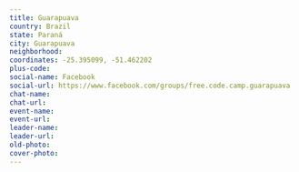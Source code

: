```yaml
---
title: Guarapuava
country: Brazil
state: Paraná
city: Guarapuava
neighborhood: 
coordinates: -25.395099, -51.462202
plus-code:
social-name: Facebook
social-url: https://www.facebook.com/groups/free.code.camp.guarapuava
chat-name:
chat-url:
event-name:
event-url:
leader-name:
leader-url:
old-photo: 
cover-photo:
---
```

